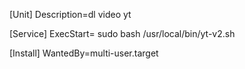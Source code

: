 [Unit]
Description=dl video yt

[Service]
ExecStart= sudo bash /usr/local/bin/yt-v2.sh

[Install]
WantedBy=multi-user.target